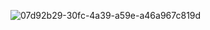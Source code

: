 ![07d92b29-30fc-4a39-a59e-a46a967c819d](https://github.com/medait-3/flutter__Scroll-To-Top_button/assets/53193738/82ffa362-8df8-4a34-9071-53c7c7c3907a)
